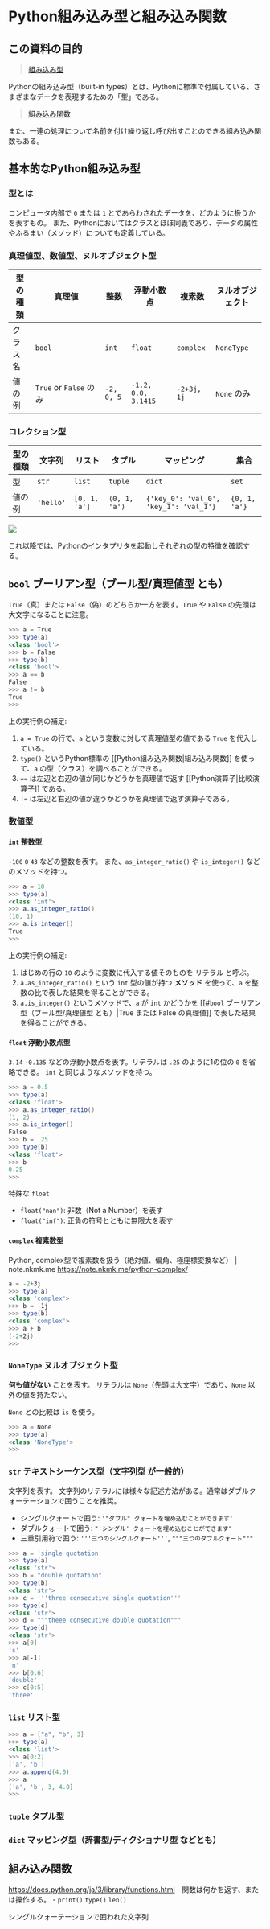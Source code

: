# Python組み込み型と組み込み関数

## この資料の目的

> [組み込み型](https://docs.python.org/ja/3/library/stdtypes.html)

Pythonの組み込み型（built-in types）とは、Pythonに標準で付属している、さまざまなデータを表現するための「型」である。

> [組み込み関数](https://docs.python.org/ja/3/library/functions.html)

また、一連の処理について名前を付け繰り返し呼び出すことのできる組み込み関数もある。

## 基本的なPython組み込み型

### 型とは

コンピュータ内部で `0` または `1` とであらわされたデータを、どのように扱うかを表すもの。
また、Pythonにおいてはクラスとほぼ同義であり、データの属性やふるまい（メソッド）についても定義している。

### 真理値型、数値型、ヌルオブジェクト型

| 型の種類 | 真理値                  | 整数         | 浮動小数点               | 複素数         | ヌルオブジェクト   |
| ---- | -------------------- | ---------- | ------------------- | ----------- | ---------- |
| クラス名 | `bool`               | `int`      | `float`             | `complex`   | `NoneType` |
| 値の例  | `True` or `False` のみ | `-2, 0, 5` | `-1.2, 0.0, 3.1415` | `-2+3j, 1j` | `None` のみ  |
 
### コレクション型

| 型の種類 | 文字列       | リスト           | タプル           | マッピング                                  | 集合            |
| ---- | --------- | ------------- | ------------- | -------------------------------------- | ------------- |
| 型    | `str`     | `list`        | `tuple`       | `dict`                                 | `set`         |
| 値の例  | `'hello'` | `[0, 1, 'a']` | `(0, 1, 'a')` | `{'key_0': 'val_0', 'key_1': 'val_1'}` | `{0, 1, 'a'}` |

![](../../attachments/Pasted%20image%2020250507160011.png)

これ以降では、Pythonのインタプリタを起動しそれぞれの型の特徴を確認する。

## `bool` ブーリアン型（ブール型/真理値型 とも）

`True`（真）または `False`（偽）のどちらか一方を表す。`True` や `False` の先頭は大文字になることに注意。

```PowerShell
>>> a = True
>>> type(a)
<class 'bool'>
>>> b = False
>>> type(b)
<class 'bool'>
>>> a == b
False
>>> a != b
True
>>>
```

上の実行例の補足:

1. `a = True` の行で、`a` という変数に対して真理値型の値である `True` を代入している。
2. `type()` というPython標準の [[Python組み込み関数|組み込み関数]] を使って、`a` の型（クラス）を調べることができる。
3. `==` は左辺と右辺の値が同じかどうかを真理値で返す [[Python演算子|比較演算子]] である。
4. `!=` は左辺と右辺の値が違うかどうかを真理値で返す演算子である。

### 数値型

#### `int` 整数型

`-100` `0` `43` などの整数を表す。
また、`as_integer_ratio()` や `is_integer()` などのメソッドを持つ。

```PowerShell
>>> a = 10
>>> type(a)
<class 'int'>
>>> a.as_integer_ratio()
(10, 1)
>>> a.is_integer()
True
>>>
```

上の実行例の補足:

1. はじめの行の `10` のように変数に代入する値そのものを リテラル と呼ぶ。
2. `a.as_integer_ratio()` という `int` 型の値が持つ **メソッド** を使って、`a` を整数の比で表した結果を得ることができる。
3. `a.is_integer()` というメソッドで、`a` が `int` かどうかを [[#`bool` ブーリアン型（ブール型/真理値型 とも）|True または False の真理値]] で表した結果を得ることができる。

#### `float` 浮動小数点型

`3.14` `-0.135` などの浮動小数点を表す。リテラルは `.25` のように1の位の `0` を省略できる。
`int` と同じようなメソッドを持つ。

```PowerShell
>>> a = 0.5
>>> type(a)
<class 'float'>
>>> a.as_integer_ratio()
(1, 2)
>>> a.is_integer()
False
>>> b = .25
>>> type(b)
<class 'float'>
>>> b
0.25
>>>
```

特殊な `float` 

- `float("nan")`: 非数（Not a Number）を表す
- `float("inf")`: 正負の符号とともに無限大を表す

#### `complex` 複素数型

Python, complex型で複素数を扱う（絶対値、偏角、極座標変換など） | note.nkmk.me
https://note.nkmk.me/python-complex/


```PowerShell
a = -2+3j
>>> type(a)
<class 'complex'>
>>> b = -1j
>>> type(b)
<class 'complex'>
>>> a + b
(-2+2j)
>>>
```

### `NoneType` ヌルオブジェクト型

**何も値がない** ことを表す。
リテラルは `None`（先頭は大文字）であり、`None` 以外の値を持たない。

`None` との比較は `is` を使う。

```PowerShell
>>> a = None
>>> type(a)
<class 'NoneType'>
>>>
```

### `str` テキストシーケンス型（文字列型 が一般的）

文字列を表す。
文字列のリテラルには様々な記述方法がある。通常はダブルクォーテーションで囲うことを推奨。

- シングルクォートで囲う: `'"ダブル" クォートを埋め込むことができます'`    
- ダブルクォートで囲う: `"'シングル' クォートを埋め込むことができます"`
- 三重引用符で囲う: `'''三つのシングルクォート'''`, `"""三つのダブルクォート"""`

```PowerShell
>>> a = 'single quotation'
>>> type(a)
<class 'str'>
>>> b = "double quotation"
>>> type(b)
<class 'str'>
>>> c = '''three consecutive single quotation'''
>>> type(c)
<class 'str'>
>>> d = """theee consecutive double quotation"""
>>> type(d)
<class 'str'>
>>> a[0]
's'
>>> a[-1]
'n'
>>> b[0:6]
'double'
>>> c[0:5]
'three'
```

### `list` リスト型

```PowerShell
>>> a = ["a", "b", 3]
>>> type(a)
<class 'list'>
>>> a[0:2]
['a', 'b']
>>> a.append(4.0)
>>> a
['a', 'b', 3, 4.0]
>>>
```

### `tuple` タプル型



### `dict` マッピング型（辞書型/ディクショナリ型 などとも）



## 組み込み関数

https://docs.python.org/ja/3/library/functions.html
        - 関数は何かを返す、または操作する。
        - `print()` `type()` `len()`

シングルクォーテーションで囲われた文字列
